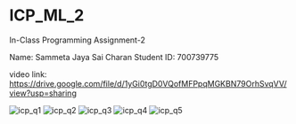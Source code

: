 # ICP_ML_2
In-Class Programming Assignment-2

Name: Sammeta Jaya Sai Charan
Student ID: 700739775

video link: https://drive.google.com/file/d/1yGi0tgD0VQofMFPpqMGKBN79OrhSvqVV/view?usp=sharing

![icp_q1](https://user-images.githubusercontent.com/65482523/216191497-962f3a45-7108-4890-98e7-056717c9687c.png)
![icp_q2](https://user-images.githubusercontent.com/65482523/216191539-722aa5ad-9af6-41b9-ae76-5a1ae5573777.png)
![icp_q3](https://user-images.githubusercontent.com/65482523/216191577-9e4654b3-0c93-4f11-bb2e-88f97cbdb828.png)
![icp_q4](https://user-images.githubusercontent.com/65482523/216191681-c41a7585-d59e-4d14-a337-718655a71dab.png)
![icp_q5](https://user-images.githubusercontent.com/65482523/216191821-6c2d7180-6a0f-45af-b4e9-69e647467672.png)


